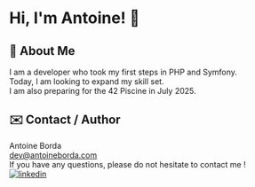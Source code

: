 # Hi, I'm Antoine! 👋

## 🚀 About Me

I am a developer who took my first steps in PHP and Symfony.  
Today, I am looking to expand my skill set.  
I am also preparing for the 42 Piscine in July 2025.

## ✉️ Contact / Author

Antoine Borda  
[dev@antoineborda.com](mailto:pro@antoineborda.com)  
If you have any questions, please do not hesitate to contact me !  
[![linkedin](https://img.shields.io/badge/linkedin-0A66C2?style=for-the-badge&logo=linkedin&logoColor=white)](https://www.linkedin.com/in/antoineborda/)

